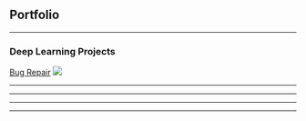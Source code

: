 ## Portfolio

---

### Deep Learning Projects 

[Bug Repair](/sample_page)
<img src="images/dummy_thumbnail.jpg?raw=true"/>

---


---



---




---

